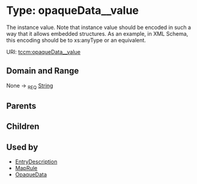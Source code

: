 
# Type: opaqueData__value


The instance value. Note that instance value should be encoded in such a way that it allows embedded
structures. As an example, in XML Schema, this encoding should be to xs:anyType or an equivalent.

URI: [tccm:opaqueData__value](https://hotecosystem.org/tccm/opaqueData__value)


## Domain and Range

None ->  <sub>REQ</sub> [String](types/String.md)

## Parents


## Children


## Used by

 * [EntryDescription](EntryDescription.md)
 * [MapRule](MapRule.md)
 * [OpaqueData](OpaqueData.md)
